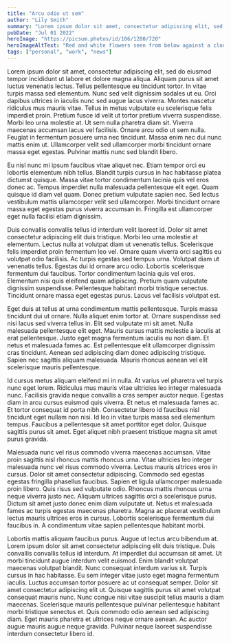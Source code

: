 ```yaml
---
title: "Arcu odio ut sem"
author: "Lily Smith"
summary: "Lorem ipsum dolor sit amet, consectetur adipiscing elit, sed do eiusmod tempor incididunt ut labore et dolore magna aliqua. Varius morbi enim nunc faucibus a pellentesque sit amet porttitor."
pubDate: "Jul 01 2022"
heroImage: "https://picsum.photos/id/106/1280/720"
heroImageAltText: "Red and white flowers seen from below against a cloudy sky backdrop"
tags: ["personal", "work", "news"]
---
```


Lorem ipsum dolor sit amet, consectetur adipiscing elit, sed do eiusmod tempor incididunt ut labore et dolore magna aliqua. Aliquam purus sit amet luctus venenatis lectus. Tellus pellentesque eu tincidunt tortor. In vitae turpis massa sed elementum. Nunc sed velit dignissim sodales ut eu. Orci dapibus ultrices in iaculis nunc sed augue lacus viverra. Montes nascetur ridiculus mus mauris vitae. Tellus in metus vulputate eu scelerisque felis imperdiet proin. Pretium fusce id velit ut tortor pretium viverra suspendisse. Morbi leo urna molestie at. Ut sem nulla pharetra diam sit. Viverra maecenas accumsan lacus vel facilisis. Ornare arcu odio ut sem nulla. Feugiat in fermentum posuere urna nec tincidunt. Massa enim nec dui nunc mattis enim ut. Ullamcorper velit sed ullamcorper morbi tincidunt ornare massa eget egestas. Pulvinar mattis nunc sed blandit libero.

Eu nisl nunc mi ipsum faucibus vitae aliquet nec. Etiam tempor orci eu lobortis elementum nibh tellus. Blandit turpis cursus in hac habitasse platea dictumst quisque. Massa vitae tortor condimentum lacinia quis vel eros donec ac. Tempus imperdiet nulla malesuada pellentesque elit eget. Quam quisque id diam vel quam. Donec pretium vulputate sapien nec. Sed lectus vestibulum mattis ullamcorper velit sed ullamcorper. Morbi tincidunt ornare massa eget egestas purus viverra accumsan in. Fringilla est ullamcorper eget nulla facilisi etiam dignissim.

Duis convallis convallis tellus id interdum velit laoreet id. Dolor sit amet consectetur adipiscing elit duis tristique. Morbi leo urna molestie at elementum. Lectus nulla at volutpat diam ut venenatis tellus. Scelerisque felis imperdiet proin fermentum leo vel. Ornare quam viverra orci sagittis eu volutpat odio facilisis. Ac turpis egestas sed tempus urna. Volutpat diam ut venenatis tellus. Egestas dui id ornare arcu odio. Lobortis scelerisque fermentum dui faucibus. Tortor condimentum lacinia quis vel eros. Elementum nisi quis eleifend quam adipiscing. Pretium quam vulputate dignissim suspendisse. Pellentesque habitant morbi tristique senectus. Tincidunt ornare massa eget egestas purus. Lacus vel facilisis volutpat est.

Eget duis at tellus at urna condimentum mattis pellentesque. Turpis massa tincidunt dui ut ornare. Nulla aliquet enim tortor at. Ornare suspendisse sed nisi lacus sed viverra tellus in. Elit sed vulputate mi sit amet. Nulla malesuada pellentesque elit eget. Mauris cursus mattis molestie a iaculis at erat pellentesque. Justo eget magna fermentum iaculis eu non diam. Et netus et malesuada fames ac. Est pellentesque elit ullamcorper dignissim cras tincidunt. Aenean sed adipiscing diam donec adipiscing tristique. Sapien nec sagittis aliquam malesuada. Mauris rhoncus aenean vel elit scelerisque mauris pellentesque.

Id cursus metus aliquam eleifend mi in nulla. At varius vel pharetra vel turpis nunc eget lorem. Ridiculus mus mauris vitae ultricies leo integer malesuada nunc. Facilisis gravida neque convallis a cras semper auctor neque. Egestas diam in arcu cursus euismod quis viverra. Et netus et malesuada fames ac. Et tortor consequat id porta nibh. Consectetur libero id faucibus nisl tincidunt eget nullam non nisi. Id leo in vitae turpis massa sed elementum tempus. Faucibus a pellentesque sit amet porttitor eget dolor. Quisque sagittis purus sit amet. Eget aliquet nibh praesent tristique magna sit amet purus gravida.

Malesuada nunc vel risus commodo viverra maecenas accumsan. Vitae proin sagittis nisl rhoncus mattis rhoncus urna. Vitae ultricies leo integer malesuada nunc vel risus commodo viverra. Lectus mauris ultrices eros in cursus. Dolor sit amet consectetur adipiscing. Commodo sed egestas egestas fringilla phasellus faucibus. Sapien et ligula ullamcorper malesuada proin libero. Quis risus sed vulputate odio. Rhoncus mattis rhoncus urna neque viverra justo nec. Aliquam ultrices sagittis orci a scelerisque purus. Dictum sit amet justo donec enim diam vulputate ut. Netus et malesuada fames ac turpis egestas maecenas pharetra. Magna ac placerat vestibulum lectus mauris ultrices eros in cursus. Lobortis scelerisque fermentum dui faucibus in. A condimentum vitae sapien pellentesque habitant morbi.

Lobortis mattis aliquam faucibus purus. Augue ut lectus arcu bibendum at. Lorem ipsum dolor sit amet consectetur adipiscing elit duis tristique. Duis convallis convallis tellus id interdum. At imperdiet dui accumsan sit amet. Ut morbi tincidunt augue interdum velit euismod. Enim blandit volutpat maecenas volutpat blandit. Nunc consequat interdum varius sit. Turpis cursus in hac habitasse. Eu sem integer vitae justo eget magna fermentum iaculis. Luctus accumsan tortor posuere ac ut consequat semper. Dolor sit amet consectetur adipiscing elit ut. Quisque sagittis purus sit amet volutpat consequat mauris nunc. Nunc congue nisi vitae suscipit tellus mauris a diam maecenas. Scelerisque mauris pellentesque pulvinar pellentesque habitant morbi tristique senectus et. Quis commodo odio aenean sed adipiscing diam. Eget mauris pharetra et ultrices neque ornare aenean. Ac auctor augue mauris augue neque gravida. Pulvinar neque laoreet suspendisse interdum consectetur libero id.